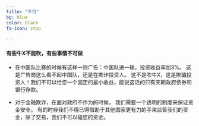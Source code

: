```yaml
---
title: "不可"
bg: blue
color: black
fa-icon: stop

---
```


#### 有些牛X不能吹，有些事情不可做

* 在中国队比赛的时候有这样一则广告：中国队进一球，投资收益率加3%。 这是广告商这么看不起中国队，还是在欺诈投资人。 这不是吹牛X，这是欺骗投资人！我们不可以给您一个固定的最小收益，能说这话的只有天朝政府债券和银行存款。

* 对于金融欺诈，在面对政府不作为的时候， 我们需要一个透明的制度来保证资金安全。 有的时候我们不得已得借助于其他国家更有力的手来监管我们的资金，除了交易，我们不可以碰您的资金。 

